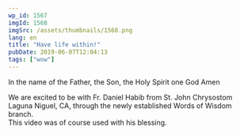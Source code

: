 ```yaml
---
wp_id: 1567
imgId: 1568
imgSrc: /assets/thumbnails/1568.png
lang: en
title: "Have life within!"
pubDate: 2019-06-07T12:04:13
tags: ["wow"]
---
```


<!-- page: 6 -->

<p>In the name of the Father, the Son, the Holy Spirit one God Amen</p>
<p>We are excited to be with Fr. Daniel Habib from St. John Chrysostom Laguna Niguel, CA, through the newly established Words of Wisdom branch.<br />
This video was of course used with his blessing.</p>
